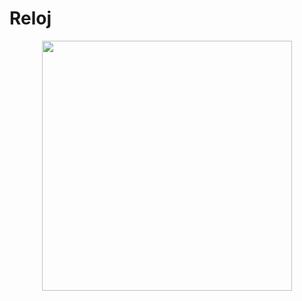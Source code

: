 # Reloj
<div align="center"> <img src="http://127.0.0.1:5500/index.html" width="400px"</img> </div>
